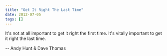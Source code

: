 ```yaml
---
title: "Get It Right The Last Time"
date: 2012-07-05
tags: []
---
```


It's not at all important to get it right the first time. It's vitally important to get it right the last time.

-- Andy Hunt & Dave Thomas
